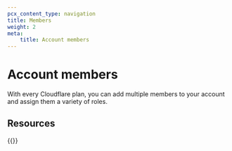 ```yaml
---
pcx_content_type: navigation
title: Members
weight: 2
meta:
    title: Account members
---
```


# Account members

With every Cloudflare plan, you can add multiple members to your account and assign them a variety of roles.

## Resources

{{<directory-listing showDescriptions=true >}}